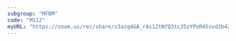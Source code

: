 ```yaml
---
subgroup: "MFBM"
code: "MS12"
myURL: "https://zoom.us/rec/share/s3azq4GA_r4s1ZtNfQ3tcJ5zYPoR45svd2b42r7GD_Yq5Q-SnLgGpxrPVjZAJZa8.0EEBE4dY3i8HFQX_?startTime=1623842116000"
---
```

